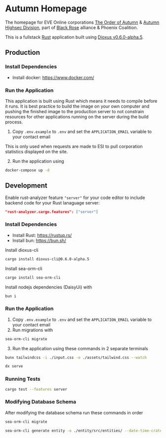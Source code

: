 # Autumn Homepage
The homepage for EVE Online corporations [The Order of Autumn](https://zkillboard.com/corporation/98785281/) & [Autumn Highsec Division](https://zkillboard.com/corporation/98784256/), part of [Black Rose](https://black-rose.space/) alliance & Phoenix Coalition.

This is a fullstack [Rust](https://www.rust-lang.org/) application built using [Dioxus v0.6.0-alpha.5](https://dioxuslabs.com/).

## Production

### Install Dependencies

- Install docker: <https://www.docker.com/>

### Run the Application

This application is built using Rust which means it needs to compile before it runs. It is best practice to build the image on your own computer and pushing the finished image to the production server to not constrain resources for other applications running on the server during the build process.

1. Copy `.env.example` to `.env` and set the `APPLICATION_EMAIL` variable to your contact email

  This is only used when requests are made to ESI to pull corporation statistics displayed on the site.

2. Run the application using

```bash
docker-compose up -d
```

## Development

Enable rust-analyzer feature `"server"` for your code editor to include backend code for your Rust lanaguage server:

```json
"rust-analyzer.cargo.features": ["server"]
```

### Install Dependencies

- Install Rust: <https://rustup.rs/>
- Install bun: <https://bun.sh/>

Install dioxus-cli

```bash
cargo install dioxus-cli@0.6.0-alpha.5
```
Install sea-orm-cli

```bash
cargo install sea-orm-cli
```

Install nodejs dependencies (DaisyUi) with

```bash
bun i
```

### Run the Application

1. Copy `.env.example` to `.env` and set the `APPLICATION_EMAIL` variable to your contact email
2. Run migrations with

```bash
sea-orm-cli migrate
```

3. Run the application using these commands in 2 separate terminals

```bash
bunx tailwindcss -i ./input.css -o ./assets/tailwind.css --watch
```

```bash
dx serve
```

### Running Tests

```bash
cargo test --features server
```

### Modifying Database Schema

After modifying the database schema run these commands in order

```bash
sea-orm-cli migrate
```

```bash
sea-orm-cli generate entity -o ./entity/src/entities/ --date-time-crate chrono
```
